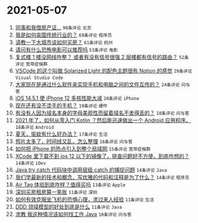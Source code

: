 # 2021-05-07

1. [同事和我借房产证…](https://www.v2ex.com/t/775403) `90条评论` `北京`
1. [我是如何突围传统行业的？](https://www.v2ex.com/t/775334) `69条评论` `程序员`
1. [请教一下大城市该如何买房？](https://www.v2ex.com/t/775335) `61条评论` `杭州`
1. [请问有什么恐怖电影可以推荐吗](https://www.v2ex.com/t/775377) `53条评论` `电影`
1. [复式楼 1 楼没网线咋整？ 或者有没有信号很强 2 层楼都有信号的路由？](https://www.v2ex.com/t/775352) `52条评论` `宽带症候群`
1. [VSCode 的这个叫做 Solarized Light 的配色主题很有 Notion 的感觉](https://www.v2ex.com/t/775399) `29条评论` `Visual Studio Code`
1. [大家现在是通过什么软件来实现手机和电脑之间的文件互传的？](https://www.v2ex.com/t/775434) `24条评论` `问与答`
1. [iOS 14.5.1 使 iPhone 12 多核性能大减](https://www.v2ex.com/t/775433) `20条评论` `iPhone`
1. [现在还有没不烫手的手机？](https://www.v2ex.com/t/775394) `19条评论` `硬件`
1. [有没有人因为域名本身的字母美观性而留着域名不舍得丢的？](https://www.v2ex.com/t/775437) `18条评论` `问与答`
1. [2021 年了，如何从零入门 Kotlin ？然后能迅速做出一个 Android 应用程序。](https://www.v2ex.com/t/775419) `18条评论` `Android`
1. [夏天，驱蚊有什么好办法？](https://www.v2ex.com/t/775346) `17条评论` `生活`
1. [照片太多了，时间线又乱，怎么整理](https://www.v2ex.com/t/775367) `16条评论` `问与答`
1. [如何把 iPhone 的热点引入到整个局域网](https://www.v2ex.com/t/775349) `15条评论` `宽带症候群`
1. [XCode 里下载不到 ios 12 以下的镜像了，排查问题好不方便，到底咋想的？](https://www.v2ex.com/t/775442) `14条评论` `iDev`
1. [Java try catch 代码块中调用层级 catch 的捕捉问题](https://www.v2ex.com/t/775412) `14条评论` `Java`
1. [我们学最新的技术和概念，写优雅的代码和注释是为了什么？](https://www.v2ex.com/t/775329) `14条评论` `程序员`
1. [Air Tag 体验到底咋样？值得买吗](https://www.v2ex.com/t/775327) `13条评论` `Apple`
1. [深圳买房租房算一笔账](https://www.v2ex.com/t/775374) `11条评论` `深圳`
1. [如何有效克服坐飞机的恐惧心理，求过来人经验](https://www.v2ex.com/t/775348) `11条评论` `生活`
1. [DDD 领域模型的好处到底是什么](https://www.v2ex.com/t/775326) `11条评论` `Java`
1. [求教 我这种情况该如何找工作 Java](https://www.v2ex.com/t/775404) `10条评论` `问与答`
